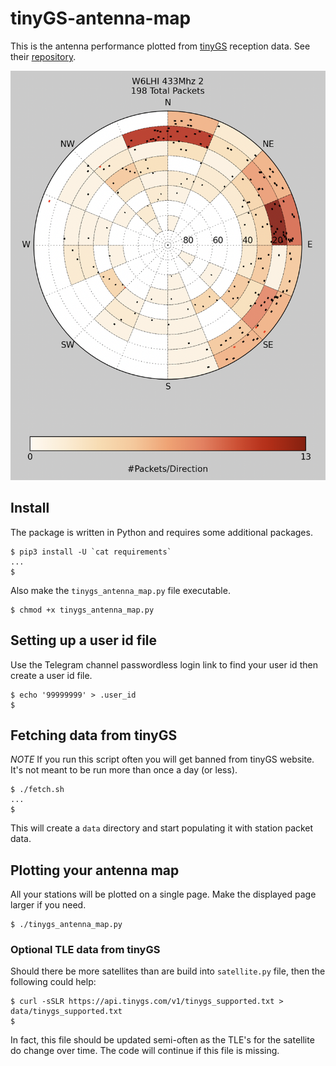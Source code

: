 # tinyGS-antenna-map
This is the antenna performance plotted from [tinyGS](https://tinygs.com) reception data. See their [repository](https://github.com/G4lile0/tinyGS).

![W6LHI 433Mhhz 2](/doc/images/W6LHI_433Mhz_2.png?raw=true "W6LHI 433Mhhz 2")

## Install

The package is written in Python and requires some additional packages.
```
$ pip3 install -U `cat requirements`
...
$
```

Also make the `tinygs_antenna_map.py` file executable.
```
$ chmod +x tinygs_antenna_map.py
```

## Setting up a user id file

Use the Telegram channel passwordless login link to find your user id then create a user id file.
```
$ echo '99999999' > .user_id
$
```

## Fetching data from tinyGS

*NOTE* If you run this script often you will get banned from tinyGS website. It's not meant to be run more than once a day (or less).
```
$ ./fetch.sh
...
$
```
This will create a `data` directory and start populating it with station packet data.

## Plotting your antenna map
All your stations will be plotted on a single page. Make the displayed page larger if you need.
```
$ ./tinygs_antenna_map.py
```

### Optional TLE data from tinyGS
Should there be more satellites than are build into `satellite.py` file, then the following could help:
```
$ curl -sSLR https://api.tinygs.com/v1/tinygs_supported.txt > data/tinygs_supported.txt
$
```
In fact, this file should be updated semi-often as the TLE's for the satellite do change over time. The code will continue if this file is missing.

